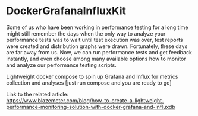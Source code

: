 # DockerGrafanaInfluxKit
Some of us who have been working in performance testing for a long time might still remember the days when the only way to analyze your performance tests was to wait until test execution was over, test reports were created and distribution graphs were drawn. Fortunately, these days are far away from us. Now, we can run performance tests and get feedback instantly, and even choose among many available options how to monitor and analyze our performance testing scripts.

Lightweight docker compose to spin up Grafana and Influx for metrics collection and analyses [just run compose and you are ready to go]

Link to the related article:   
https://www.blazemeter.com/blog/how-to-create-a-lightweight-performance-monitoring-solution-with-docker-grafana-and-influxdb

